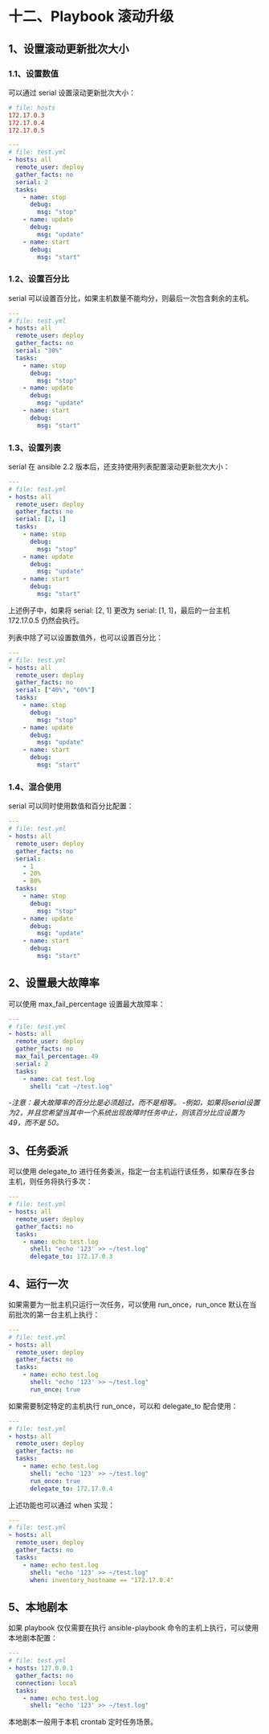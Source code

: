 # 十二、Playbook 滚动升级

## 1、设置滚动更新批次大小

### 1.1、设置数值

可以通过 serial 设置滚动更新批次大小：

```ini
# file: hosts
172.17.0.3
172.17.0.4
172.17.0.5
```

```yml
---
# file: test.yml
- hosts: all
  remote_user: deploy
  gather_facts: no
  serial: 2
  tasks:
    - name: stop
      debug:
        msg: "stop"
    - name: update
      debug:
        msg: "update"
    - name: start
      debug:
        msg: "start"
```

### 1.2、设置百分比

serial 可以设置百分比，如果主机数量不能均分，则最后一次包含剩余的主机。

```yml
---
# file: test.yml
- hosts: all
  remote_user: deploy
  gather_facts: no
  serial: "30%"
  tasks:
    - name: stop
      debug:
        msg: "stop"
    - name: update
      debug:
        msg: "update"
    - name: start
      debug:
        msg: "start"
```

### 1.3、设置列表

serial 在 ansible 2.2 版本后，还支持使用列表配置滚动更新批次大小：

```yml
---
# file: test.yml
- hosts: all
  remote_user: deploy
  gather_facts: no
  serial: [2, 1]
  tasks:
    - name: stop
      debug:
        msg: "stop"
    - name: update
      debug:
        msg: "update"
    - name: start
      debug:
        msg: "start"
```

上述例子中，如果将 serial: [2, 1] 更改为 serial: [1, 1]，最后的一台主机 172.17.0.5 仍然会执行。

列表中除了可以设置数值外，也可以设置百分比：

```yml
---
# file: test.yml
- hosts: all
  remote_user: deploy
  gather_facts: no
  serial: ["40%", "60%"]
  tasks:
    - name: stop
      debug:
        msg: "stop"
    - name: update
      debug:
        msg: "update"
    - name: start
      debug:
        msg: "start"
```

### 1.4、混合使用

serial 可以同时使用数值和百分比配置：

```yml
---
# file: test.yml
- hosts: all
  remote_user: deploy
  gather_facts: no
  serial:
    - 1
    - 20%
    - 80%
  tasks:
    - name: stop
      debug:
        msg: "stop"
    - name: update
      debug:
        msg: "update"
    - name: start
      debug:
        msg: "start"
```

## 2、设置最大故障率

可以使用 max_fail_percentage 设置最大故障率：

```yml
---
# file: test.yml
- hosts: all
  remote_user: deploy
  gather_facts: no
  max_fail_percentage: 49
  serial: 2
  tasks:
    - name: cat test.log
      shell: "cat ~/test.log"
```

-*注意：最大故障率的百分比是必须超过，而不是相等。*
-*例如，如果将serial设置为2，并且您希望当其中一个系统出现故障时任务中止，则该百分比应设置为 49，而不是 50。*

## 3、任务委派

可以使用 delegate_to 进行任务委派，指定一台主机运行该任务，如果存在多台主机，则任务将执行多次：

```yml
---
# file: test.yml
- hosts: all
  remote_user: deploy
  gather_facts: no
  tasks:
    - name: echo test.log
      shell: "echo '123' >> ~/test.log"
      delegate_to: 172.17.0.3
```

## 4、运行一次

如果需要为一批主机只运行一次任务，可以使用 run_once，run_once 默认在当前批次的第一台主机上执行：

```yml
---
# file: test.yml
- hosts: all
  remote_user: deploy
  gather_facts: no
  tasks:
    - name: echo test.log
      shell: "echo '123' >> ~/test.log"
      run_once: true
```

如果需要制定特定的主机执行 run_once，可以和 delegate_to 配合使用：

```yml
---
# file: test.yml
- hosts: all
  remote_user: deploy
  gather_facts: no
  tasks:
    - name: echo test.log
      shell: "echo '123' >> ~/test.log"
      run_once: true
      delegate_to: 172.17.0.4
```

上述功能也可以通过 when 实现：

```yml
---
# file: test.yml
- hosts: all
  remote_user: deploy
  gather_facts: no
  tasks:
    - name: echo test.log
      shell: "echo '123' >> ~/test.log"
      when: inventory_hostname == "172.17.0.4"
```

## 5、本地剧本

如果 playbook 仅仅需要在执行 ansible-playbook 命令的主机上执行，可以使用本地剧本配置：

```yml
---
# file: test.yml
- hosts: 127.0.0.1
  gather_facts: no
  connection: local
  tasks:
    - name: echo test.log
      shell: "echo '123' >> ~/test.log"
```

本地剧本一般用于本机 crontab 定时任务场景。
